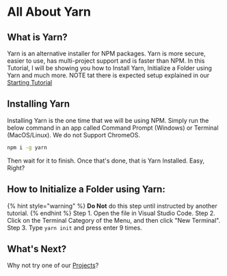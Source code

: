 # All About Yarn

## What is Yarn?

Yarn is an alternative installer for NPM packages. Yarn is more secure, easier to use, has multi-project support and is faster than NPM. In this Tutorial, I will be showing you how to Install Yarn, Initialize a Folder using Yarn and much more. NOTE tat there is expected setup explained in our [Starting Tutorial](/start.md)

## Installing Yarn

Installing Yarn is the one time that we will be using NPM. Simply run the below command in an app called Command Prompt (Windows) or Terminal (MacOS/Linux). We do not Support ChromeOS.

```bash
npm i -g yarn
```

Then wait for it to finish. Once that's done, that is Yarn Installed. Easy, Right?

## How to Initialize a Folder using Yarn:

{% hint style="warning" %}
**Do Not** do this step until instructed by another tutorial.
{% endhint %}
Step 1. Open the file in Visual Studio Code. 
Step 2. Click on the Terminal Category of the Menu, and then click "New Terminal".
Step 3. Type ```yarn init``` and press enter 9 times. 

## What's Next?

Why not try one of our [Projects](start-a-project/projects.md)?